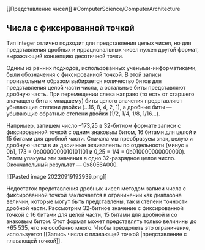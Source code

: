 [[Представление чисел]]
#ComputerScience/ComputerArchitecture
## Числа с фиксированной точкой
Тип integer отлично подходит для представления целых чисел, но для представления дробных и иррациональных чисел нужен другой формат, выражающий концепцию десятичной точки.

Одним из ранних подходов, использованных учеными-информатиками, были обозначения с фиксированной точкой. В этой записи произвольным образом выбирается количество битов для представления целой части числа, а остальные биты представляют дробную часть. При перемещении слева направо (то есть от старшего значащего бита к младшему) биты целого значения представляют убывающие степени двойки (…16, 8, 4, 2, 1), а дробные биты — убывающие обратные степени двойки (1/2, 1/4, 1/8, 1/16…).

Например, запишем число –173,25 в 32-битном формате записи с фиксированной точкой с одним знаковым битом, 16 битами для целой и 15 битами для дробной части. Сначала мы преобразуем знак, целую и дробную части в их двоичные эквиваленты по отдельности (минус = 0b1, 173 = 0b0000000010101101 и 0,25 = 1/4 = 0b010000000000000). Затем упакуем эти значения в одно 32-разрядное целое число. Окончательный результат — 0x8056A000. 

![[Pasted image 20220919192939.png]]

Недостаток представления дробных чисел методом записи числа с фиксированной точкой заключается в ограничении как диапазона величин, которые могут быть представлены, так и степени точности дробной части. Рассмотрим 32-битное значение с фиксированной точкой с 16 битами для целой части, 15 битами для дробной и со знаковым битом. Этот формат может представлять только величины до ±65 535, что не особенно много. Чтобы преодолеть это ограничение, используется [[Запись числа с плавающей точкой |представление с плавающей точкой]].